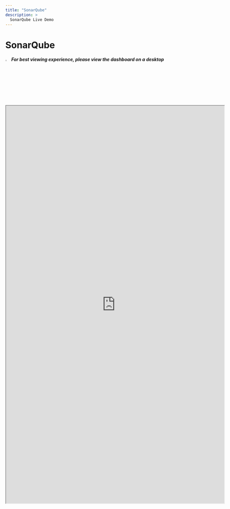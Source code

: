 ```yaml
---
title: "SonarQube"
description: >
  SonarQube Live Demo
---
```


# SonarQube

<div className="info">
  <h5>
    <img
      src="https://user-images.githubusercontent.com/84442212/197146839-c2d116e6-e0b8-40a0-bb29-e51fb4805a81.png"
      alt=""
      width="3%"
    /> For best viewing experience, please view the dashboard on a desktop
  </h5>
</div>

<iframe src="https://grafana-lake.demo.devlake.io/grafana/d/WA0qbuJ4k/sonarqube?orgId=1&from=now-6M&to=now" width="135%" height="1240px"></iframe>

